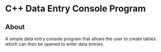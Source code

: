 # C++ Data Entry Console Program

## About
A simple data entry console program that allows the user to create tables which can then be opened to enter data entries.
